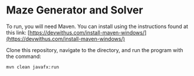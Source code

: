 # Maze Generator and Solver

To run, you will need Maven. You can install using the instructions found at this link: [https://devwithus.com/install-maven-windows/](https://devwithus.com/install-maven-windows/)

Clone this repository, navigate to the directory, and run the program with the command:

```
mvn clean javafx:run
```
